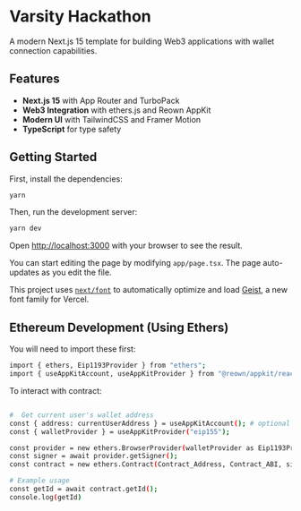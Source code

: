 # Varsity Hackathon

A modern Next.js 15 template for building Web3 applications with wallet connection capabilities.

## Features

- **Next.js 15** with App Router and TurboPack
- **Web3 Integration** with ethers.js and Reown AppKit
- **Modern UI** with TailwindCSS and Framer Motion
- **TypeScript** for type safety

## Getting Started

First, install the dependencies:

```bash
yarn 
```

Then, run the development server:

```bash
yarn dev
```

Open [http://localhost:3000](http://localhost:3000) with your browser to see the result.

You can start editing the page by modifying `app/page.tsx`. The page auto-updates as you edit the file.

This project uses [`next/font`](https://nextjs.org/docs/app/building-your-application/optimizing/fonts) to automatically optimize and load [Geist](https://vercel.com/font), a new font family for Vercel.

## Ethereum Development (Using Ethers)

You will need to import these first:

```bash
import { ethers, Eip1193Provider } from "ethers";
import { useAppKitAccount, useAppKitProvider } from "@reown/appkit/react";
```

To interact with contract:
```bash

#  Get current user's wallet address
const { address: currentUserAddress } = useAppKitAccount(); # optional
const { walletProvider } = useAppKitProvider("eip155");

const provider = new ethers.BrowserProvider(walletProvider as Eip1193Provider);
const signer = await provider.getSigner();
const contract = new ethers.Contract(Contract_Address, Contract_ABI, signer);

# Example usage
const getId = await contract.getId();
console.log(getId)
```
